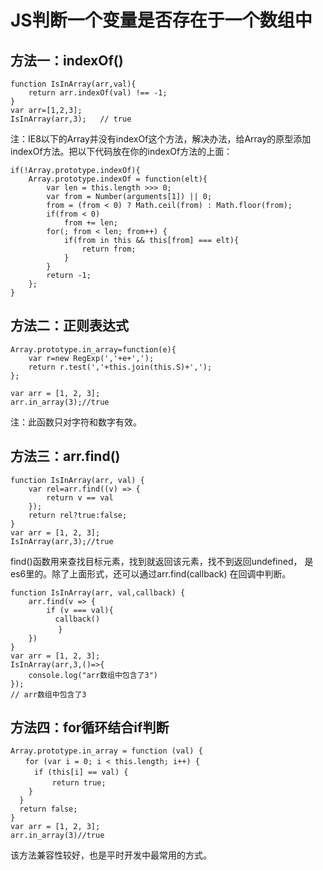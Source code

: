 # JS判断一个变量是否存在于一个数组中



## 方法一：indexOf()
```
function IsInArray(arr,val){ 
	return arr.indexOf(val) !== -1;
} 
var arr=[1,2,3];
IsInArray(arr,3);	// true
```

注：IE8以下的Array并没有indexOf这个方法，解决办法，给Array的原型添加indexOf方法。把以下代码放在你的indexOf方法的上面：

```
if(!Array.prototype.indexOf){
	Array.prototype.indexOf = function(elt){
		var len = this.length >>> 0;
		var from = Number(arguments[1]) || 0;
		from = (from < 0) ? Math.ceil(from) : Math.floor(from);
		if(from < 0)
			from += len;
		for(; from < len; from++) {
			if(from in this && this[from] === elt){
				return from;
			}	
		}
		return -1;
	};
}
```

## 方法二：正则表达式

```
Array.prototype.in_array=function(e){
	var r=new RegExp(','+e+',');
	return r.test(','+this.join(this.S)+',');
};

var arr = [1, 2, 3];
arr.in_array(3);//true

```
注：此函数只对字符和数字有效。


## 方法三：arr.find() 

```
function IsInArray(arr, val) {
	var rel=arr.find((v) => {
		return v == val
	});
	return rel?true:false; 
}
var arr = [1, 2, 3];
IsInArray(arr,3);//true

```
find()函数用来查找目标元素，找到就返回该元素，找不到返回undefined，  是es6里的。除了上面形式，还可以通过arr.find(callback) 在回调中判断。
```
function IsInArray(arr, val,callback) {
	arr.find(v => {
	    if (v === val){
	      callback()
	　     }
	})
}
var arr = [1, 2, 3];
IsInArray(arr,3,()=>{
	console.log("arr数组中包含了3")
});
// arr数组中包含了3
```

## 方法四：for循环结合if判断

```
Array.prototype.in_array = function (val) { 
　　for (var i = 0; i < this.length; i++) { 
　　	if (this[i] == val) { 
　　		return true; 
    } 
  } 
  return false;
} 
var arr = [1, 2, 3];
arr.in_array(3)//true
```

该方法兼容性较好，也是平时开发中最常用的方式。
